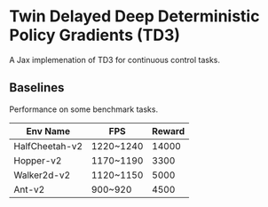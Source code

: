 # Twin Delayed Deep Deterministic Policy Gradients (TD3)

A Jax implemenation of TD3 for continuous control tasks.

## Baselines

Performance on some benchmark tasks.

|     Env Name    |     FPS     |  Reward  |
|-----------------|-------------|----------|
|  HalfCheetah-v2 |  1220~1240  |  14000   |
|  Hopper-v2      |  1170~1190  |   3300   |
|  Walker2d-v2    |  1120~1150  |   5000   |
|  Ant-v2         |  900~920    |   4500   |
